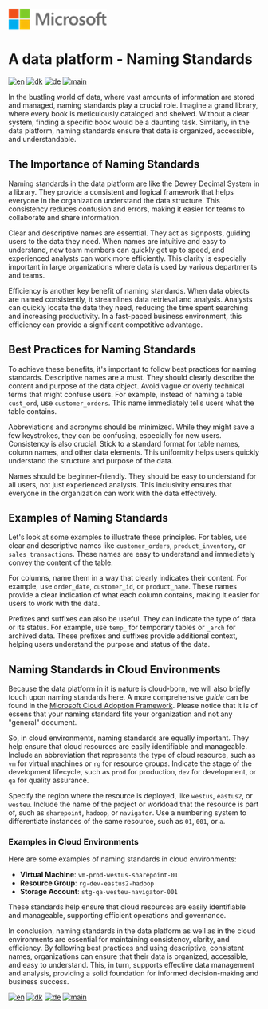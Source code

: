 ![microsoft](../images/microsoft.png)

# A data platform - Naming Standards

[![en](https://img.shields.io/badge/lang-en-blue.svg)](Naming-standards.md)
[![dk](https://img.shields.io/badge/lang-da-red.svg)](Naming-standards-da.md)
[![de](https://img.shields.io/badge/lang-de-yellow.svg)](Naming-standards-de.md)
[![main](https://img.shields.io/badge/main-document-green.svg)](../README.md)

In the bustling world of data, where vast amounts of information are stored and managed, naming standards play a crucial role. Imagine a grand library, where every book is meticulously cataloged and shelved. Without a clear system, finding a specific book would be a daunting task. Similarly, in the data platform, naming standards ensure that data is organized, accessible, and understandable.

## The Importance of Naming Standards

Naming standards in the data platform are like the Dewey Decimal System in a library. They provide a consistent and logical framework that helps everyone in the organization understand the data structure. This consistency reduces confusion and errors, making it easier for teams to collaborate and share information.

Clear and descriptive names are essential. They act as signposts, guiding users to the data they need. When names are intuitive and easy to understand, new team members can quickly get up to speed, and experienced analysts can work more efficiently. This clarity is especially important in large organizations where data is used by various departments and teams.

Efficiency is another key benefit of naming standards. When data objects are named consistently, it streamlines data retrieval and analysis. Analysts can quickly locate the data they need, reducing the time spent searching and increasing productivity. In a fast-paced business environment, this efficiency can provide a significant competitive advantage.

## Best Practices for Naming Standards

To achieve these benefits, it's important to follow best practices for naming standards. Descriptive names are a must. They should clearly describe the content and purpose of the data object. Avoid vague or overly technical terms that might confuse users. For example, instead of naming a table `cust_ord`, use `customer_orders`. This name immediately tells users what the table contains.

Abbreviations and acronyms should be minimized. While they might save a few keystrokes, they can be confusing, especially for new users. Consistency is also crucial. Stick to a standard format for table names, column names, and other data elements. This uniformity helps users quickly understand the structure and purpose of the data.

Names should be beginner-friendly. They should be easy to understand for all users, not just experienced analysts. This inclusivity ensures that everyone in the organization can work with the data effectively.

## Examples of Naming Standards

Let's look at some examples to illustrate these principles. For tables, use clear and descriptive names like `customer_orders`, `product_inventory`, or `sales_transactions`. These names are easy to understand and immediately convey the content of the table.

For columns, name them in a way that clearly indicates their content. For example, use `order_date`, `customer_id`, or `product_name`. These names provide a clear indication of what each column contains, making it easier for users to work with the data.

Prefixes and suffixes can also be useful. They can indicate the type of data or its status. For example, use `temp_` for temporary tables or `_arch` for archived data. These prefixes and suffixes provide additional context, helping users understand the purpose and status of the data.

## Naming Standards in Cloud Environments

Because the data platform in it is nature is cloud-born, we will also briefly touch upon naming standards here. A more comprehensive *guide* can be found
in the [Microsoft Cloud Adoption Framework](<https://learn.microsoft.com/en-us/azure/cloud-adoption-framework/ready/azure-best-practices/naming-and-tagging>). Please notice that it is of essens that your naming standard fits your organization and not any "general" document.

So, in cloud environments, naming standards are equally important. They help ensure that cloud resources are easily identifiable and manageable. Include an abbreviation that represents the type of cloud resource, such as `vm` for virtual machines or `rg` for resource groups. Indicate the stage of the development lifecycle, such as `prod` for production, `dev` for development, or `qa` for quality assurance.

Specify the region where the resource is deployed, like `westus`, `eastus2`, or `westeu`. Include the name of the project or workload that the resource is part of, such as `sharepoint`, `hadoop`, or `navigator`. Use a numbering system to differentiate instances of the same resource, such as `01`, `001`, or `a`.

### Examples in Cloud Environments

Here are some examples of naming standards in cloud environments:

- **Virtual Machine**: `vm-prod-westus-sharepoint-01`
- **Resource Group**: `rg-dev-eastus2-hadoop`
- **Storage Account**: `stg-qa-westeu-navigator-001`

These standards help ensure that cloud resources are easily identifiable and manageable, supporting efficient operations and governance.

In conclusion, naming standards in the data platform as well as in the cloud environments are essential for maintaining consistency, clarity, and efficiency. By following best practices and using descriptive, consistent names, organizations can ensure that their data is organized, accessible, and easy to understand. This, in turn, supports effective data management and analysis, providing a solid foundation for informed decision-making and business success.

[![en](https://img.shields.io/badge/lang-en-blue.svg)](Naming-standards.md)
[![dk](https://img.shields.io/badge/lang-da-red.svg)](Naming-standards-da.md)
[![de](https://img.shields.io/badge/lang-de-yellow.svg)](Naming-standards-de.md)
[![main](https://img.shields.io/badge/main-document-green.svg)](../README.md)